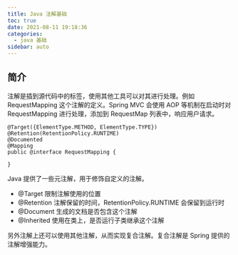 ```yaml
---
title: Java 注解基础
toc: true
date: 2021-08-11 19:18:36
categories:
  - java 基础
sidebar: auto
---
```


## 简介

注解是插到源代码中的标签，使用其他工具可以对其进行处理。例如  RequestMapping 这个注解的定义。Spring MVC 会使用 AOP 等机制在启动时对 RequestMapping 进行处理，添加到 RequestMap 列表中，响应用户请求。

```
@Target({ElementType.METHOD, ElementType.TYPE})
@Retention(RetentionPolicy.RUNTIME)
@Documented
@Mapping
public @interface RequestMapping {
    
}
```

Java 提供了一些元注解，用于修饰自定义的注解。

- @Target 限制注解使用的位置
- @Retention 注解保留的时间，RetentionPolicy.RUNTIME 会保留到运行时
- @Document 生成的文档是否包含这个注解
- @Inherited 使用在类上，是否运行子类继承这个注解

另外注解上还可以使用其他注解，从而实现复合注解。复合注解是 Spring 提供的注解增强能力。
